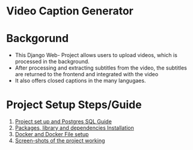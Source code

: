 # Video Caption Generator 

# Backgorund 

- This Django Web- Project allows users to upload videos, which is processed in the background.
- After processing and extracting subtitles from the video, the subtitles are returned to the frontend and integrated with the video
- It also offers closed captions in the many langugaes.


# Project Setup Steps/Guide 

1. [Project set up and Postgres SQL Guide](Documentation/postgres_guide.md)
2. [Packages, library and dependencies Installation](Documentation/packages_library.md)
3. [Docker and Docker File  setup ](Documentation/dockerguide.md)
4. [Screen-shots of the project working](screenshots)
